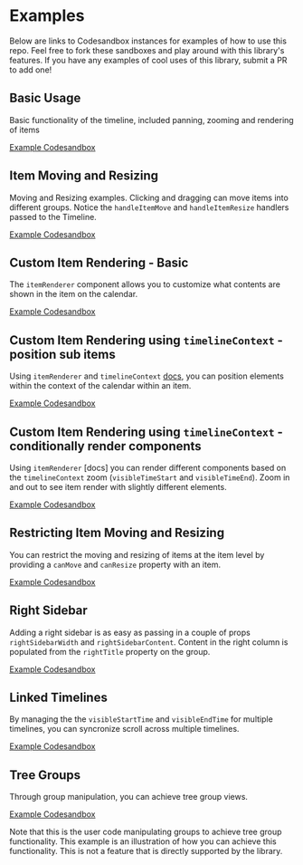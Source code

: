 # Examples

Below are links to Codesandbox instances for examples of how to use this repo. Feel free to fork these sandboxes and play around with this library's features. If you have any examples of cool uses of this library, submit a PR to add one!

## Basic Usage

Basic functionality of the timeline, included panning, zooming and rendering of items

[Example Codesandbox](https://codesandbox.io/s/lyjr9p0119)

## Item Moving and Resizing

Moving and Resizing examples. Clicking and dragging can move items into different groups. Notice the `handleItemMove` and `handleItemResize` handlers passed to the Timeline.

[Example Codesandbox](https://codesandbox.io/s/ww7wr5k8ww)

## Custom Item Rendering - Basic

The `itemRenderer` component allows you to customize what contents are shown in the item on the calendar.

[Example Codesandbox](https://codesandbox.io/s/o7kwxwxmp9)

## Custom Item Rendering using `timelineContext` - position sub items

Using `itemRenderer` and `timelineContext` [docs](https://github.com/namespace-ee/react-calendar-timeline#itemrenderer), you can position elements within the context of the calendar within an item.

[Example Codesandbox](https://codesandbox.io/s/6y15696o23)

## Custom Item Rendering using `timelineContext` - conditionally render components

Using `itemRenderer` [docs] you can render different components based on the `timelineContext` zoom (`visibleTimeStart` and `visibleTimeEnd`). Zoom in and out to see item render with slightly different elements.

[Example Codesandbox](https://codesandbox.io/s/l2j59rkmv9)

## Restricting Item Moving and Resizing

You can restrict the moving and resizing of items at the item level by providing a `canMove` and `canResize` property with an item.

[Example Codesandbox](https://codesandbox.io/s/pw68ry5yn7)

## Right Sidebar

Adding a right sidebar is as easy as passing in a couple of props `rightSidebarWidth` and `rightSidebarContent`. Content in the right column is populated from the `rightTitle` property on the group.

[Example Codesandbox](https://codesandbox.io/s/8kyo429708)

## Linked Timelines

By managing the the `visibleStartTime` and `visibleEndTime` for multiple timelines, you can syncronize scroll across multiple timelines.

[Example Codesandbox](https://codesandbox.io/s/z34n3wlz54)

## Tree Groups

Through group manipulation, you can achieve tree group views.

[Example Codesandbox](https://codesandbox.io/s/0qy5628kk0)

Note that this is the user code manipulating groups to achieve tree group functionality. This example is an illustration of how you can achieve this functionality. This is not a feature that is directly supported by the library.

